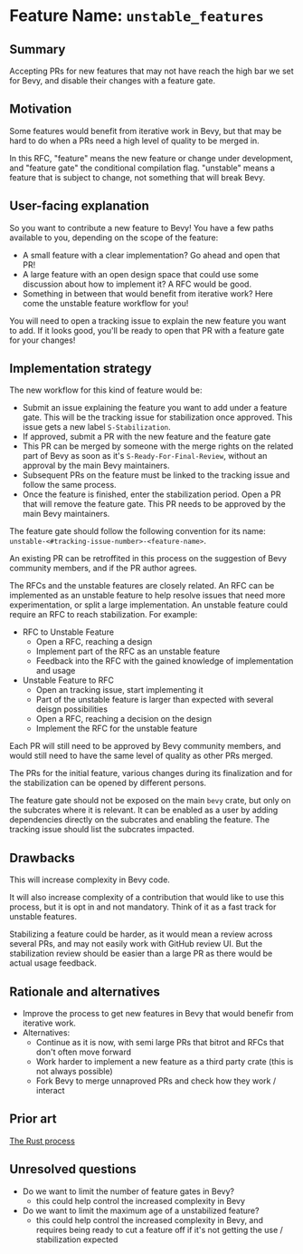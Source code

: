 # Feature Name: `unstable_features`

## Summary

Accepting PRs for new features that may not have reach the high bar we set for Bevy, and disable their changes with a feature gate.

## Motivation

Some features would benefit from iterative work in Bevy, but that may be hard to do when a PRs need a high level of quality to be merged in.

In this RFC, "feature" means the new feature or change under development, and "feature gate" the conditional compilation flag. "unstable" means a feature that is subject to change, not something that will break Bevy.

## User-facing explanation

So you want to contribute a new feature to Bevy! You have a few paths available to you, depending on the scope of the feature:
- A small feature with a clear implementation? Go ahead and open that PR!
- A large feature with an open design space that could use some discussion about how to implement it? A RFC would be good.
- Something in between that would benefit from iterative work? Here come the unstable feature workflow for you!

You will need to open a tracking issue to explain the new feature you want to add. If it looks good, you'll be ready to open that PR with a feature gate for your changes!

## Implementation strategy

The new workflow for this kind of feature would be:
- Submit an issue explaining the feature you want to add under a feature gate. This will be the tracking issue for stabilization once approved. This issue gets a new label `S-Stabilization`.
- If approved, submit a PR with the new feature and the feature gate
- This PR can be merged by someone with the merge rights on the related part of Bevy as soon as it's `S-Ready-For-Final-Review`, without an approval by the main Bevy maintainers.
- Subsequent PRs on the feature must be linked to the tracking issue and follow the same process.
- Once the feature is finished, enter the stabilization period. Open a PR that will remove the feature gate. This PR needs to be approved by the main Bevy maintainers.

The feature gate should follow the following convention for its name: `unstable-<#tracking-issue-number>-<feature-name>`.

An existing PR can be retroffited in this process on the suggestion of Bevy community members, and if the PR author agrees.

The RFCs and the unstable features are closely related. An RFC can be implemented as an unstable feature to help resolve issues that need more experimentation, or split a large implementation. An unstable feature could require an RFC to reach stabilization. For example:
- RFC to Unstable Feature
    - Open a RFC, reaching a design
    - Implement part of the RFC as an unstable feature
    - Feedback into the RFC with the gained knowledge of implementation and usage
- Unstable Feature to RFC
    - Open an tracking issue, start implementing it
    - Part of the unstable feature is larger than expected with several deisgn possibilities
    - Open a RFC, reaching a decision on the design
    - Implement the RFC for the unstable feature



Each PR will still need to be approved by Bevy community members, and would still need to have the same level of quality as other PRs merged.

The PRs for the initial feature, various changes during its finalization and for the stabilization can be opened by different persons.

The feature gate should not be exposed on the main `bevy` crate, but only on the subcrates where it is relevant. It can be enabled as a user by adding dependencies directly on the subcrates and enabling the feature. The tracking issue should list the subcrates impacted.

## Drawbacks

This will increase complexity in Bevy code.

It will also increase complexity of a contribution that would like to use this process, but it is opt in and not mandatory. Think of it as a fast track for unstable features.

Stabilizing a feature could be harder, as it would mean a review across several PRs, and may not easily work with GitHub review UI. But the stabilization review should be easier than a large PR as there would be actual usage feedback.

## Rationale and alternatives

- Improve the process to get new features in Bevy that would benefir from iterative work.
- Alternatives:
    - Continue as it is now, with semi large PRs that bitrot and RFCs that don't often move forward
    - Work harder to implement a new feature as a third party crate (this is not always possible)
    - Fork Bevy to merge unnaproved PRs and check how they work / interact


## Prior art

[The Rust process](https://rustc-dev-guide.rust-lang.org/implementing_new_features.html)

## Unresolved questions

- Do we want to limit the number of feature gates in Bevy?
    - this could help control the increased complexity in Bevy
- Do we want to limit the maximum age of a unstabilized feature?
    - this could help control the increased complexity in Bevy, and requires being ready to cut a feature off if it's not getting the use / stabilization expected
